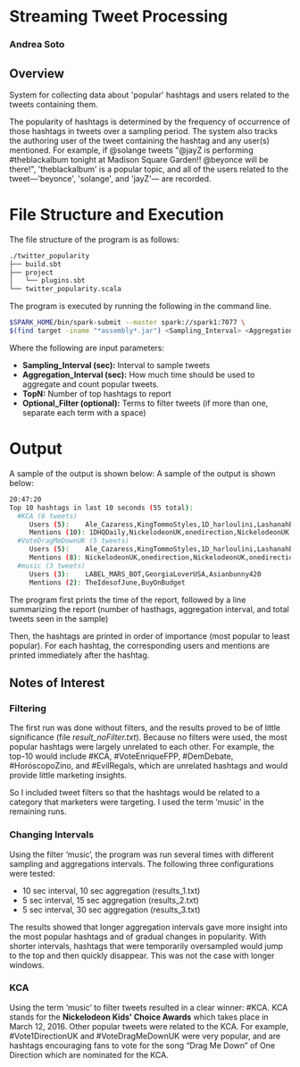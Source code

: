 # Streaming Tweet Processing

### Andrea Soto

## Overview

System for collecting data about 'popular' hashtags and users related to the tweets containing them. 

The popularity of hashtags is determined by the frequency of occurrence of those hashtags in tweets over a sampling period. The system also tracks the authoring user of the tweet containing the hashtag and any user(s) mentioned. For example, if @solange tweets "@jayZ is performing #theblackalbum tonight at Madison Square Garden!! @beyonce will be there!", 'theblackalbum' is a popular topic, and all of the users related to the tweet—'beyonce', 'solange', and 'jayZ'— are recorded.

# File Structure and Execution

The file structure of the program is as follows:

```bash
./twitter_popularity
├── build.sbt
├── project
│   └── plugins.sbt
└── twitter_popularity.scala
```

The program is executed by running the following in the command line.

```bash
$SPARK_HOME/bin/spark-submit --master spark://spark1:7077 \
$(find target -iname "*assembly*.jar") <Sampling_Interval> <Aggregation_Interval> <TopN> <Optional_Filter>
````

Where the following are input parameters:

- **Sampling_Interval (sec):** Interval to sample tweets
- **Aggregation_Interval (sec):** How much time should be used to aggregate and count popular tweets. 
- **TopN:** Number of top hashtags to report
- **Optional_Filter (optional):** Terms to filter tweets (if more than one, separate each term with a space)

# Output

A sample of the output is shown below:
A sample of the output is shown below:

```bash
20:47:20
Top 10 hashtags in last 10 seconds (55 total):
  #KCA (6 tweets)
     Users (5):    Ale_Cazaress,KingTommoStyles,1D_harloulini,LashanahBenally,OliviaXAM
     Mentions (10): 1DHQDaily,NickelodeonUK,onedirection,NickelodeonUK,onedirection,NickelodeonUK,onedirection,1DHQDaily,NickelodeonUK,onedirection
  #VoteDragMeDownUK (5 tweets)
     Users (5):    Ale_Cazaress,KingTommoStyles,1D_harloulini,LashanahBenally,OliviaXAM
     Mentions (8): NickelodeonUK,onedirection,NickelodeonUK,onedirection,1DHQDaily,NickelodeonUK,onedirection,1DHQDaily
  #music (3 tweets)
     Users (3):    LABEL_MARS_BOT,GeorgiaLoverUSA,Asianbunny420
     Mentions (2): TheIdesofJune,BuyOnBudget
```

The program first prints the time of the report, followed by a line summarizing the report (number of hasthags, aggregation interval, and total tweets seen in the sample)

Then, the hashtags are printed in order of importance (most popular to least popular). For each hashtag, the corresponding users and mentions are printed immediately after the hashtag.

## Notes of Interest

### Filtering

The first run was done without filters, and the results proved to be of little significance (file *result_noFilter.txt*).  Because no filters were used, the most popular hashtags were largely unrelated to each other. For example, the top-10 would include #KCA, #VoteEnriqueFPP, #DemDebate, #HoróscopoZino, and #EvilRegals, which are unrelated hashtags and would provide little marketing insights.

So I included tweet filters so that the hashtags would be related to a category that marketers were targeting. I used the term ‘music’ in the remaining runs.

### Changing Intervals

Using the filter ‘music’, the program was run several times with different sampling and aggregations intervals. The following three configurations were tested:

-	10 sec interval, 10 sec aggregation (results_1.txt)
-	5 sec interval, 15 sec aggregation (results_2.txt)
-	5 sec interval, 30 sec aggregation (results_3.txt)

The results showed that longer aggregation intervals gave more insight into the most popular hashtags and of gradual changes in popularity. With shorter intervals, hashtags that were temporarily oversampled would jump to the top and then quickly disappear. This was not the case with longer windows.

### KCA

Using the term ‘music’ to filter tweets resulted in a clear winner: #KCA. KCA stands for the **Nickelodeon Kids' Choice Awards** which takes place in March 12, 2016. Other popular tweets were related to the KCA. For example, #Vote1DirectionUK and #VoteDragMeDownUK were very popular, and are hashtags encouraging fans to vote for the song “Drag Me Down” of One Direction which are nominated for the KCA.
